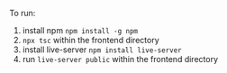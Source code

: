 To run:

1. install npm `npm install -g npm`
2. `npx tsc` within the frontend directory
3. install live-server `npm install live-server`
4. run `live-server public` within the frontend directory